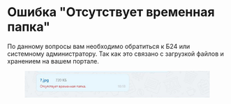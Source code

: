 # Ошибка "Отсутствует временная папка"

По данному вопросы вам необходимо обратиться к Б24 или системному администратору. Так как это связано с загрузкой файлов и хранением на вашем портале.

<figure><img src="../../.gitbook/assets/image (3) (1).png" alt=""><figcaption></figcaption></figure>
